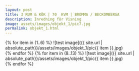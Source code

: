 ```yaml
---
layout: post
title: 3 RUM & KÖK | 70  KVM | BROMMA / BECKOMBERGA
description: Inredning för Visning
image: assets/images/objekt_1/pic7.jpg
permalink: objekt_1.html
---
```

{% for item in (1..6) %}
  <span class="image main">
    ![test image]({{ site.url | absolute_path}}/assets/images/objekt_1/pic{{ item }}.jpg)
  </span>   
{% endfor %}
{% for item in (8..13) %}
  <span class="image main">
    ![test image]({{ site.url | absolute_path}}/assets/images/objekt_1/pic{{ item }}.jpg)
  </span>   
{% endfor %}
